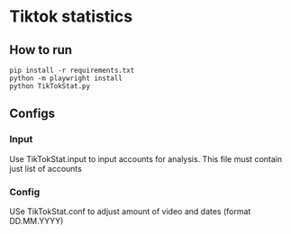 # Tiktok statistics

## How to run
```
pip install -r requirements.txt
python -m playwright install
python TikTokStat.py
```

## Configs
### Input
Use TikTokStat.input to input accounts for analysis. This file must contain just list of accounts
### Config
USe TikTokStat.conf to adjust amount of video and dates (format DD.MM.YYYY)